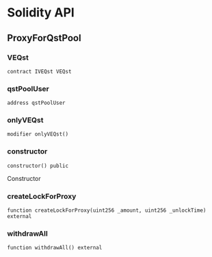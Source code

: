 # Solidity API

## ProxyForQstPool

### VEQst

```solidity
contract IVEQst VEQst
```

### qstPoolUser

```solidity
address qstPoolUser
```

### onlyVEQst

```solidity
modifier onlyVEQst()
```

### constructor

```solidity
constructor() public
```

Constructor

### createLockForProxy

```solidity
function createLockForProxy(uint256 _amount, uint256 _unlockTime) external
```

### withdrawAll

```solidity
function withdrawAll() external
```

